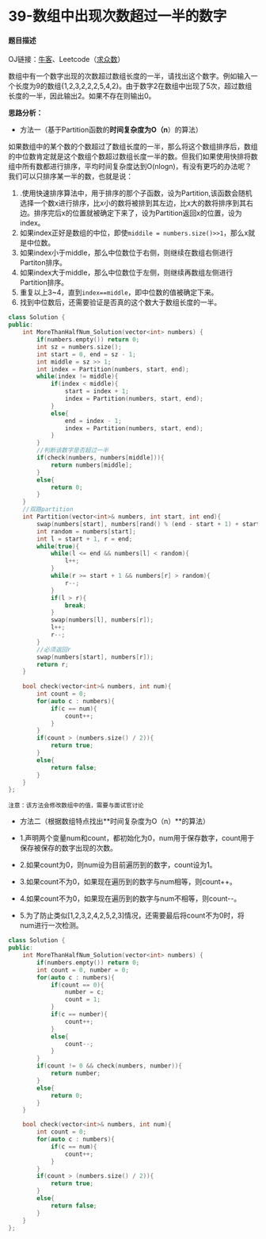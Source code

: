 # 39-数组中出现次数超过一半的数字

#### 题目描述

OJ链接：[牛客](https://www.nowcoder.com/practice/e8a1b01a2df14cb2b228b30ee6a92163?tpId=13&tqId=11181&tPage=2&rp=2&ru=%2Fta%2Fcoding-interviews&qru=%2Fta%2Fcoding-interviews%2Fquestion-ranking)、Leetcode（[求众数](https://leetcode.com/problems/majority-element/description/)）

数组中有一个数字出现的次数超过数组长度的一半，请找出这个数字。例如输入一个长度为9的数组{1,2,3,2,2,2,5,4,2}。由于数字2在数组中出现了5次，超过数组长度的一半，因此输出2。如果不存在则输出0。

**思路分析：**

- 方法一（基于Partition函数的**时间复杂度为O（n**）的算法）

如果数组中的某个数的个数超过了数组长度的一半，那么将这个数组排序后，数组的中位数肯定就是这个数组个数超过数组长度一半的数。但我们如果使用快排将数组中所有数都进行排序，平均时间复杂度达到O(nlogn)，有没有更巧的办法呢？我们可以只排序某一半的数，也就是说：

1. .使用快速排序算法中，用于排序的那个子函数，设为Partition,该函数会随机选择一个数x进行排序，比x小的数将被排到其左边，比x大的数将排序到其右边。排序完后x的位置就被确定下来了，设为Partition返回x的位置，设为index。
2. 如果index正好是数组的中位，即使`middile = numbers.size()>>1`，那么x就是中位数。
3. 如果index小于middle，那么中位数位于右侧，则继续在数组右侧进行Partiton排序。
4. 如果index大于middle，那么中位数位于左侧，则继续再数组左侧进行Partition排序。
5. 重复以上3~4，直到`index==middle`，即中位数的值被确定下来。
6. 找到中位数后，还需要验证是否真的这个数大于数组长度的一半。

```c++
class Solution {
public:
    int MoreThanHalfNum_Solution(vector<int> numbers) {
        if(numbers.empty()) return 0;
        int sz = numbers.size();
        int start = 0, end = sz - 1;
        int middle = sz >> 1;
        int index = Partition(numbers, start, end);
        while(index != middle){
            if(index < middle){
                start = index + 1;
                index = Partition(numbers, start, end);
            }
            else{
                end = index - 1;
                index = Partition(numbers, start, end);
            }
        }
        //判断该数字是否超过一半
        if(check(numbers, numbers[middle])){
            return numbers[middle];
        }
        else{
            return 0;
        }
    }
    //双路partition
    int Partition(vector<int>& numbers, int start, int end){
        swap(numbers[start], numbers[rand() % (end - start + 1) + start]);
        int random = numbers[start];
        int l = start + 1, r = end;
        while(true){
            while(l <= end && numbers[l] < random){
                l++;
            }
            while(r >= start + 1 && numbers[r] > random){
                r--;
            }
            if(l > r){
                break;
            }
            swap(numbers[l], numbers[r]);
            l++;
            r--;
        }
        //必须返回r
        swap(numbers[start], numbers[r]);
        return r;
    }
    
    bool check(vector<int>& numbers, int num){
        int count = 0;
        for(auto c : numbers){
            if(c == num){
                count++;
            }
        }
        if(count > (numbers.size() / 2)){
            return true;
        }
        else{
            return false;
        }
    }
};
```

`注意：该方法会修改数组中的值，需要与面试官讨论`

- 方法二（根据数组特点找出**时间复杂度为O（n）**的算法）

-	1.声明两个变量num和count，都初始化为0，num用于保存数字，count用于保存被保存的数字出现的次数。
-	2.如果count为0，则num设为目前遍历到的数字，count设为1。
-	3.如果count不为0，如果现在遍历到的数字与num相等，则count++。
-	4.如果count不为0，如果现在遍历到的数字与num不相等，则count--。
-	5.为了防止类似[1,2,3,2,4,2,5,2,3]情况，还需要最后将count不为0时，将num进行一次检测。

```c++
class Solution {
public:
    int MoreThanHalfNum_Solution(vector<int> numbers) {
        if(numbers.empty()) return 0;
        int count = 0, number = 0;
        for(auto c : numbers){
            if(count == 0){
                number = c;
                count = 1;
            }
            if(c == number){
                count++;
            }
            else{
                count--;
            }
        }
        if(count != 0 && check(numbers, number)){
            return number;
        }
        else{
            return 0;
        }
    }

    bool check(vector<int>& numbers, int num){
        int count = 0;
        for(auto c : numbers){
            if(c == num){
                count++;
            }
        }
        if(count > (numbers.size() / 2)){
            return true;
        }
        else{
            return false;
        }
    }
};
```

